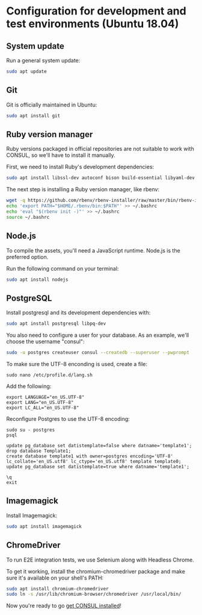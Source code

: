 # Configuration for development and test environments (Ubuntu 18.04)

## System update

Run a general system update:

```bash
sudo apt update
```

## Git

Git is officially maintained in Ubuntu:

```bash
sudo apt install git
```

## Ruby version manager

Ruby versions packaged in official repositories are not suitable to work with CONSUL, so we'll have to install it manually.

First, we need to install Ruby's development dependencies:

```bash
sudo apt install libssl-dev autoconf bison build-essential libyaml-dev libreadline6-dev zlib1g-dev libncurses5-dev libffi-dev libgdbm5 libgdbm-dev
```

The next step is installing a Ruby version manager, like rbenv:

```bash
wget -q https://github.com/rbenv/rbenv-installer/raw/master/bin/rbenv-installer -O- | bash
echo 'export PATH="$HOME/.rbenv/bin:$PATH"' >> ~/.bashrc
echo 'eval "$(rbenv init -)"' >> ~/.bashrc
source ~/.bashrc
```

## Node.js

To compile the assets, you'll need a JavaScript runtime. Node.js is the preferred option.

Run the following command on your terminal:

```bash
sudo apt install nodejs
```

## PostgreSQL

Install postgresql and its development dependencies with:

```bash
sudo apt install postgresql libpq-dev
```

You also need to configure a user for your database. As an example, we'll choose the username "consul":

```bash
sudo -u postgres createuser consul --createdb --superuser --pwprompt
```

To make sure the UTF-8 enconding is used, create a file:

```
sudo nano /etc/profile.d/lang.sh
```

Add the following:

```
export LANGUAGE="en_US.UTF-8"
export LANG="en_US.UTF-8"
export LC_ALL="en_US.UTF-8"
```

Reconfigure Postgres to use the UTF-8 encoding:

`````
sudo su - postgres
psql

update pg_database set datistemplate=false where datname='template1';
drop database Template1;
create database template1 with owner=postgres encoding='UTF-8'
lc_collate='en_US.utf8' lc_ctype='en_US.utf8' template template0;
update pg_database set datistemplate=true where datname='template1';

\q
exit
`````

## Imagemagick

Install Imagemagick:

```bash
sudo apt install imagemagick
```

## ChromeDriver

To run E2E integration tests, we use Selenium along with Headless Chrome.

To get it working, install the chromium-chromedriver package and make sure it's available on your shell's PATH:

```bash
sudo apt install chromium-chromedriver
sudo ln -s /usr/lib/chromium-browser/chromedriver /usr/local/bin/
```

Now you're ready to go [get CONSUL installed](local_installation.md)!

